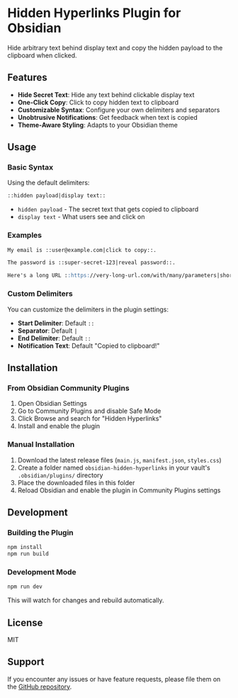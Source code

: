 # Hidden Hyperlinks Plugin for Obsidian

Hide arbitrary text behind display text and copy the hidden payload to the clipboard when clicked.

## Features

- **Hide Secret Text**: Hide any text behind clickable display text
- **One-Click Copy**: Click to copy hidden text to clipboard
- **Customizable Syntax**: Configure your own delimiters and separators
- **Unobtrusive Notifications**: Get feedback when text is copied
- **Theme-Aware Styling**: Adapts to your Obsidian theme

## Usage

### Basic Syntax

Using the default delimiters:

```markdown
::hidden payload|display text::
```

- `hidden payload` - The secret text that gets copied to clipboard
- `display text` - What users see and click on

### Examples

```markdown
My email is ::user@example.com|click to copy::.

The password is ::super-secret-123|reveal password::.

Here's a long URL ::https://very-long-url.com/with/many/parameters|short link::.
```

### Custom Delimiters

You can customize the delimiters in the plugin settings:

- **Start Delimiter**: Default `::` 
- **Separator**: Default `|`
- **End Delimiter**: Default `::`
- **Notification Text**: Default "Copied to clipboard!"

## Installation

### From Obsidian Community Plugins

1. Open Obsidian Settings
2. Go to Community Plugins and disable Safe Mode
3. Click Browse and search for "Hidden Hyperlinks"
4. Install and enable the plugin

### Manual Installation

1. Download the latest release files (`main.js`, `manifest.json`, `styles.css`)
2. Create a folder named `obsidian-hidden-hyperlinks` in your vault's `.obsidian/plugins/` directory
3. Place the downloaded files in this folder
4. Reload Obsidian and enable the plugin in Community Plugins settings

## Development

### Building the Plugin

```bash
npm install
npm run build
```

### Development Mode

```bash
npm run dev
```

This will watch for changes and rebuild automatically.

## License

MIT

## Support

If you encounter any issues or have feature requests, please file them on the [GitHub repository](https://github.com/your-username/obsidian-hidden-hyperlinks). 